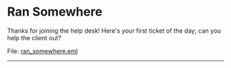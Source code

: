 # Ran Somewhere
  
Thanks for joining the help desk! Here's your first ticket of the day; can you help the client out?

File: [ran_somewhere.eml]()

-----

